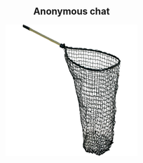 <div align="center">
  <h2>Anonymous chat</h2>
  <img src="https://github.com/conn01sseur/hardNet/blob/main/pic/pngimg.com - scoop_net_PNG21.png" alt="PNG" style="width:300px; height:300px"/>
</div>
